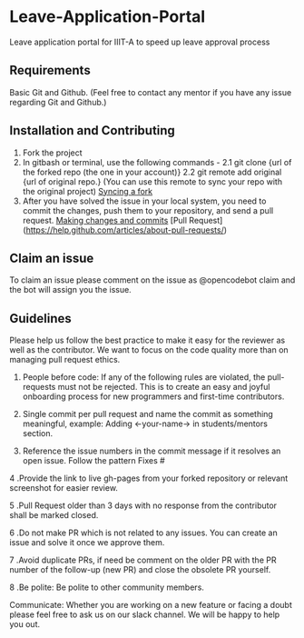 # Leave-Application-Portal
Leave application portal for IIIT-A to speed up leave approval process

## Requirements
Basic Git and Github. (Feel free to contact any mentor if you have any issue regarding Git and Github.)

## Installation and Contributing

1. Fork the project
2. In gitbash or terminal, use the following commands - 
   2.1 git clone {url of the forked repo (the one in your account)}
   2.2 git remote add original {url of original repo.}
       (You can use this remote to sync your repo with the original project) [Syncing a fork](https://help.github.com/articles/syncing-a-fork/)
3. After you have solved the issue in your local system, you need to commit the changes, push them to your repository,
   and send a pull request.
   [Making changes and commits](https://dont-be-afraid-to-commit.readthedocs.io/en/latest/git/commandlinegit.html#commit-your-changes)
   [Pull Request] (https://help.github.com/articles/about-pull-requests/)

## Claim an issue
To claim an issue please comment on the issue as @opencodebot claim and the bot will assign you the issue.

## Guidelines

Please help us follow the best practice to make it easy for the reviewer as well as the contributor. We want to focus on the code quality more than on managing pull request ethics.

1. People before code: If any of the following rules are violated, the pull-requests must not be rejected. This is to create an easy and joyful onboarding process for new programmers and first-time contributors.

2. Single commit per pull request and name the commit as something meaningful, example: Adding <-your-name-> in students/mentors section.

3. Reference the issue numbers in the commit message if it resolves an open issue. Follow the pattern Fixes #

4 .Provide the link to live gh-pages from your forked repository or relevant screenshot for easier review.

5 .Pull Request older than 3 days with no response from the contributor shall be marked closed.

6 .Do not make PR which is not related to any issues. You can create an issue and solve it once we approve them.

7 .Avoid duplicate PRs, if need be comment on the older PR with the PR number of the follow-up (new PR) and close the obsolete PR yourself.

8 .Be polite: Be polite to other community members.

Communicate: Whether you are working on a new feature or facing a doubt please feel free to ask us on our slack channel. We will be happy to help you out.
